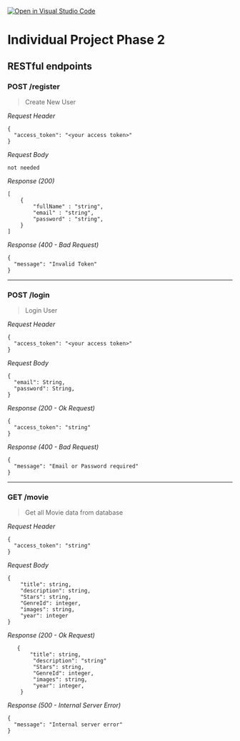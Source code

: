 [![Open in Visual Studio Code](https://classroom.github.com/assets/open-in-vscode-718a45dd9cf7e7f842a935f5ebbe5719a5e09af4491e668f4dbf3b35d5cca122.svg)](https://classroom.github.com/online_ide?assignment_repo_id=13208385&assignment_repo_type=AssignmentRepo)
# Individual Project Phase 2



## RESTful endpoints

### POST /register

> Create New User

_Request Header_

```
{
  "access_token": "<your access token>"
}
```

_Request Body_

```
not needed
```

_Response (200)_

```
[
    {
        "fullName" : "string",
        "email" : "string",
        "password" : "string",
    }
]
```

_Response (400 - Bad Request)_

```
{
  "message": "Invalid Token"
}
```

---

### POST /login

> Login User

_Request Header_

```
{
  "access_token": "<your access token>"
}
```

_Request Body_

```
{
  "email": String,
  "password": String,
}
```

_Response (200 - Ok Request)_

```
{
  "access_token": "string"
}
```

_Response (400 - Bad Request)_

```
{
  "message": "Email or Password required"
}
```

---

### GET /movie

> Get all Movie data from database

_Request Header_

```
{
  "access_token": "string"
}
```

_Request Body_

```
{
    "title": string,
    "description": string,
    "Stars": string,
    "GenreId": integer,
    "images": string,
    "year": integer
}
```

_Response (200 - Ok Request)_

```
   {
       "title": string,
        "description": "string"
        "Stars": string,
        "GenreId": integer,
        "images": string,
        "year": integer,
    }
```

_Response (500 - Internal Server Error)_

```
{
  "message": "Internal server error"
}
```
